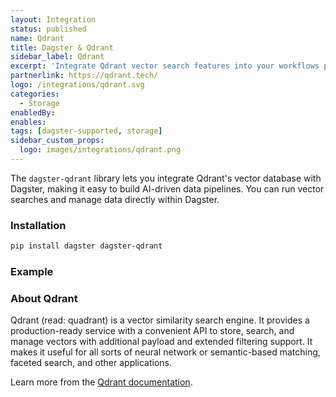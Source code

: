 ```yaml
---
layout: Integration
status: published
name: Qdrant
title: Dagster & Qdrant
sidebar_label: Qdrant
excerpt: 'Integrate Qdrant vector search features into your workflows powered by Dagster.'
partnerlink: https://qdrant.tech/
logo: /integrations/qdrant.svg
categories:
  - Storage
enabledBy:
enables:
tags: [dagster-supported, storage]
sidebar_custom_props:
  logo: images/integrations/qdrant.png
---
```


The `dagster-qdrant` library lets you integrate Qdrant's vector database with Dagster, making it easy to build AI-driven data pipelines. You can run vector searches and manage data directly within Dagster.

### Installation

```bash
pip install dagster dagster-qdrant
```

### Example

<CodeExample path="docs_snippets/docs_snippets/integrations/qdrant.py" language="python" />

### About Qdrant

Qdrant (read: quadrant) is a vector similarity search engine. It provides a production-ready service with a convenient API to store, search, and manage vectors with additional payload and extended filtering support. It makes it useful for all sorts of neural network or semantic-based matching, faceted search, and other applications.

Learn more from the [Qdrant documentation](https://qdrant.tech/).
